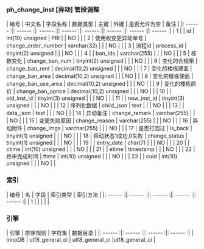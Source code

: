 ### ph_change_inst [异动] 管段调整
|  编号  |  中文名  |  字段名称  |  数据类型  |  主键  |  外键  |  是否允许为空  |  备注  |
|: ------ :|: ------ :|: ------ :|: ------ :|: ------ :|: ------ :|: ------ :|: ------ :|
| 1 |  | id | int(10) unsigned | PRI |  | NO |  |
| 2 | 使用权变更异动单号 | change_order_number | varchar(32) |  |  | NO |  |
| 3 | 流程id | process_id | tinyint(2) unsigned |  |  | NO |  |
| 4 |  | ban_ids | varchar(255) |  |  | NO |  |
| 5 | 栋数变化 | change_ban_num | tinyint(2) unsigned |  |  | NO |  |
| 6 | 变化的合规租 | change_ban_rent | decimal(10,2) unsigned |  |  | NO |  |
| 7 | 变化的楼栋建面 | change_ban_area | decimal(10,2) unsigned |  |  | NO |  |
| 8 | 变化的楼栋使面 | change_ban_use_area | decimal(10,2) unsigned |  |  | NO |  |
| 9 | 变化的楼栋原价 | change_ban_oprice | decimal(10,2) unsigned |  |  | NO |  |
| 10 |  | old_inst_id | tinyint(3) unsigned |  |  | NO |  |
| 11 |  | new_inst_id | tinyint(3) unsigned |  |  | NO |  |
| 12 | 序列化数据 | child_json | text |  |  | NO |  |
| 13 |  | data_json | text |  |  | NO |  |
| 14 | 异动备注 | change_remark | varchar(255) |  |  | NO |  |
| 15 | 变更失败原因 | change_reason | varchar(255) |  |  | NO |  |
| 16 | 异动附件 | change_imgs | varchar(255) |  |  | NO |  |
| 17 | 是否打回过 | is_back | tinyint(1) unsigned |  |  | NO |  |
| 18 | 异动状态1成功,0失败 | change_status | tinyint(1) unsigned |  |  | NO |  |
| 19 |  | entry_date | char(7) |  |  | NO |  |
| 20 |  | ctime | int(10) unsigned |  |  | NO |  |
| 21 |  | etime | timestamp |  |  | NO |  |
| 22 | 终审完成时间 | ftime | int(10) unsigned |  |  | NO |  |
| 23 |  | cuid | int(10) unsigned |  |  | NO |  |

### 索引

|  编号  |  名  |  字段  |  索引类型  |  索引方法  |
|: ------ :|: ------ :|: ------ :|: ------ :|: ------ :|
|   1 |    |    |    |    |

### 引擎

|  引擎  |  排序规则  |  字符集  |  数据目录  |
|: ------ :|: ------ :|: ------ :|: ------ :|
| InnoDB | utf8_general_ci | utf8_general_ci |utf8_general_ci |
